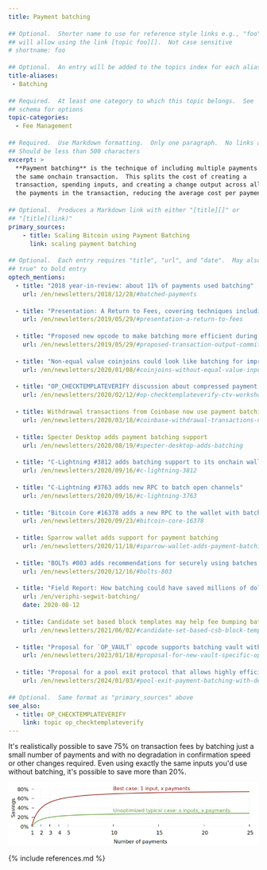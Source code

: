 ```yaml
---
title: Payment batching

## Optional.  Shorter name to use for reference style links e.g., "foo"
## will allow using the link [topic foo][].  Not case sensitive
# shortname: foo

## Optional.  An entry will be added to the topics index for each alias
title-aliases:
 - Batching

## Required.  At least one category to which this topic belongs.  See
## schema for options
topic-categories:
  - Fee Management

## Required.  Use Markdown formatting.  Only one paragraph.  No links allowed.
## Should be less than 500 characters
excerpt: >
  **Payment batching** is the technique of including multiple payments in
  the same onchain transaction.  This splits the cost of creating a
  transaction, spending inputs, and creating a change output across all
  the payments in the transaction, reducing the average cost per payment.

## Optional.  Produces a Markdown link with either "[title][]" or
## "[title](link)"
primary_sources:
    - title: Scaling Bitcoin using Payment Batching
      link: scaling payment batching

## Optional.  Each entry requires "title", "url", and "date".  May also use "feature:
## true" to bold entry
optech_mentions:
  - title: "2018 year-in-review: about 11% of payments used batching"
    url: /en/newsletters/2018/12/28/#batched-payments

  - title: "Presentation: A Return to Fees, covering techniques including batching"
    url: /en/newsletters/2019/05/29/#presentation-a-return-to-fees

  - title: "Proposed new opcode to make batching more efficient during fee spikes"
    url: /en/newsletters/2019/05/29/#proposed-transaction-output-commitments

  - title: "Non-equal value coinjoins could look like batching for improved privacy"
    url: /en/newsletters/2020/01/08/#coinjoins-without-equal-value-inputs-or-outputs

  - title: "OP_CHECKTEMPLATEVERIFY discussion about compressed payment batching"
    url: /en/newsletters/2020/02/12/#op-checktemplateverify-ctv-workshop

  - title: Withdrawal transactions from Coinbase now use payment batching
    url: /en/newsletters/2020/03/18/#coinbase-withdrawal-transactions-now-using-batching

  - title: Specter Desktop adds payment batching support
    url: /en/newsletters/2020/08/19/#specter-desktop-adds-batching

  - title: "C-Lightning #3812 adds batching support to its onchain wallet"
    url: /en/newsletters/2020/09/16/#c-lightning-3812

  - title: "C-Lightning #3763 adds new RPC to batch open channels"
    url: /en/newsletters/2020/09/16/#c-lightning-3763

  - title: "Bitcoin Core #16378 adds a new RPC to the wallet with batching support"
    url: /en/newsletters/2020/09/23/#bitcoin-core-16378

  - title: Sparrow wallet adds support for payment batching
    url: /en/newsletters/2020/11/18/#sparrow-wallet-adds-payment-batching-and-payjoin

  - title: "BOLTs #803 adds recommendations for securely using batches to settle HTLCs"
    url: /en/newsletters/2020/12/16/#bolts-803

  - title: "Field Report: How batching could have saved millions of dollars in fees"
    url: /en/veriphi-segwit-batching/
    date: 2020-08-12

  - title: Candidate set based block templates may help fee bumping batched payments
    url: /en/newsletters/2021/06/02/#candidate-set-based-csb-block-template-construction

  - title: "Proposal for `OP_VAULT` opcode supports batching vault withdrawals"
    url: /en/newsletters/2023/01/18/#proposal-for-new-vault-specific-opcodes

  - title: "Proposal for a pool exit protocol that allows highly efficient payment batching"
    url: /en/newsletters/2024/01/03/#pool-exit-payment-batching-with-delegation-using-fraud-proofs

## Optional.  Same format as "primary_sources" above
see_also:
  - title: OP_CHECKTEMPLATEVERIFY
    link: topic op_checktemplateverify
---
```

It's realistically possible to save 75% on transaction fees by
batching just a small number of payments and with no degradation in
confirmation speed or other changes required.  Even using exactly the
same inputs you'd use without batching, it's possible to save more
than 20%.

![Plot of savings from payment batching](/img/posts/payment-batching/p2wpkh-batching-cases-combined.png)

{% include references.md %}
